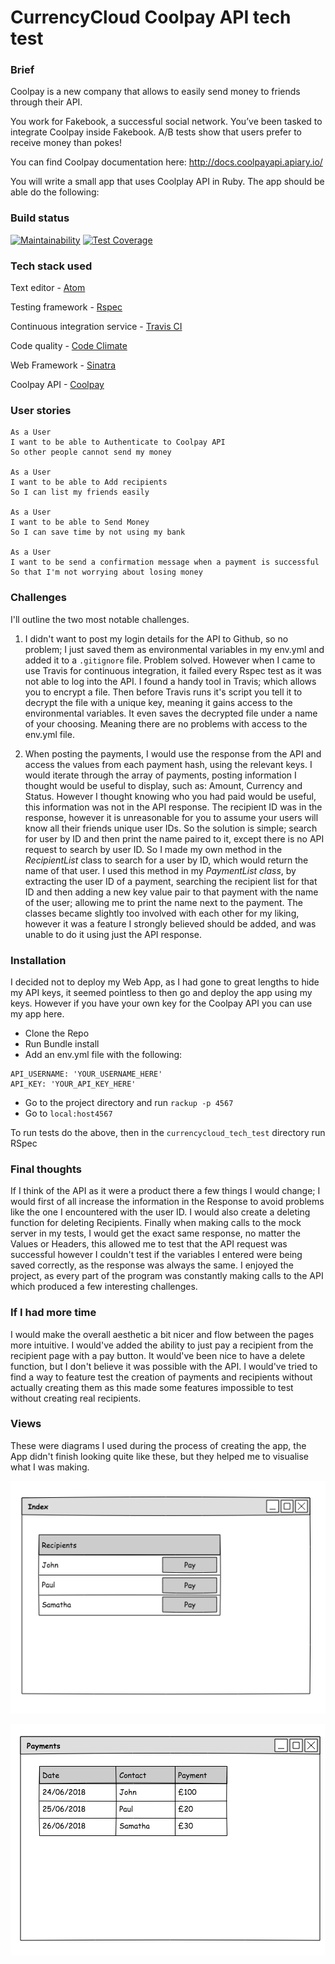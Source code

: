 # CurrencyCloud Coolpay API tech test

### Brief

Coolpay is a new company that allows to easily send money to friends through their API.

You work for Fakebook, a successful social network. You’ve been tasked to integrate Coolpay inside Fakebook. A/B tests show that users prefer to receive money than pokes!

You can find Coolpay documentation here: http://docs.coolpayapi.apiary.io/

You will write a small app that uses Coolplay API in Ruby. The app should be able do the following:

### Build status

[![Maintainability](https://api.codeclimate.com/v1/badges/dcca0f8e11e2c566a12b/maintainability)](https://codeclimate.com/github/Raefey/currencycloud_tech_test/maintainability)
[![Test Coverage](https://api.codeclimate.com/v1/badges/dcca0f8e11e2c566a12b/test_coverage)](https://codeclimate.com/github/Raefey/currencycloud_tech_test/test_coverage)

### Tech stack used
Text editor - [Atom](https://atom.io/)

Testing framework - [Rspec](http://rspec.info/)

Continuous integration service - [Travis CI](https://travis-ci.org/)

Code quality - [Code Climate](https://codeclimate.com/)

Web Framework - [Sinatra](http://sinatrarb.com/)

Coolpay API - [Coolpay](https://coolpayapi.docs.apiary.io/)
### User stories

```
As a User
I want to be able to Authenticate to Coolpay API
So other people cannot send my money

As a User
I want to be able to Add recipients
So I can list my friends easily

As a User
I want to be able to Send Money
So I can save time by not using my bank

As a User
I want to be send a confirmation message when a payment is successful
So that I'm not worrying about losing money
```

### Challenges
I'll outline the two most notable challenges.

1. I didn't want to post my login details for the API to Github, so no problem; I just saved them as environmental variables in my env.yml and added it to a `.gitignore` file. Problem solved. However when I came to use Travis for continuous integration, it failed every Rspec test as it was not able to log into the API. I found a handy tool in Travis; which allows  you to encrypt a file. Then before Travis runs it's script you tell it to decrypt the file with a unique key, meaning it gains access to the environmental variables. It even saves the decrypted file under a name of your choosing. Meaning there are no problems with access to the env.yml file.

2. When posting the payments, I would use the response from the API and access the values from each payment hash, using the relevant keys. I would iterate through the array of payments, posting information I thought would be useful to display, such as: Amount, Currency and Status. However I thought knowing who you had paid would be useful, this information was not in the API response. The recipient ID was in the response, however it is unreasonable for you to assume your users will know all their friends unique user IDs. So the solution is simple; search for user by ID and then print the name paired to it, except there is no API request to search by user ID. So I made my own method in the *RecipientList* class to search for a user by ID, which would return the name of that user. I used this method in my *PaymentList class*, by extracting the user ID of a payment, searching the recipient list for that ID and then adding a new key value pair to that payment with the name of the user; allowing me to print the name next to the payment. The classes became slightly too involved with each other for my liking, however it was a feature I strongly believed should be added, and was unable to do it using just the API response.

### Installation

I decided not to deploy my Web App, as I had gone to great lengths to hide my API keys, it seemed pointless to then go and deploy the app using my keys. However if you have your own key for the Coolpay API you can use my app here.

- Clone the Repo
- Run Bundle install
- Add an env.yml file with the following:
```
API_USERNAME: 'YOUR_USERNAME_HERE'
API_KEY: 'YOUR_API_KEY_HERE'
```
- Go to the project directory and run `rackup -p 4567`
- Go to `local:host4567`

To run tests do the above, then in the `currencycloud_tech_test` directory run RSpec

### Final thoughts

If I think of the API as it were a product there a few things I would change; I would first of all increase the information in the Response to avoid problems like the one I encountered with the user ID. I would also create a deleting function for deleting Recipients. Finally when making calls to the mock server in my tests, I would get the exact same response, no matter the Values or Headers, this allowed me to test that the API request was successful however I couldn't test if the variables I entered were being saved correctly, as the response was always the same. I enjoyed the project, as every part of the program was constantly making calls to the API which produced a few interesting challenges.

### If I had more time

I would make the overall aesthetic a bit nicer and flow between the pages more intuitive. I would've added the ability to just pay a recipient from the recipient page with a pay button. It would've been nice to have a delete function, but I don't believe it was possible with the API.
I would've tried to find a way to feature test the creation of payments and recipients without actually creating them as this made some features impossible to test without creating real recipients.

### Views
 These were diagrams I used during the process of creating the app, the App didn't finish looking quite like these, but they helped me to visualise what I was making.

![Index](./pictures/index_view.png)

![Payments](./pictures/payments_view.png)
